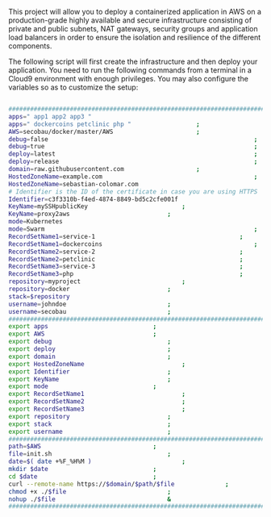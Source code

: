 This project will allow you to deploy a containerized application in AWS on a production-grade highly available and secure infrastructure consisting of private and public subnets, NAT gateways, security groups and application load balancers in order to ensure the isolation and resilience of the different components.

The following script will first create the infrastructure and then deploy your application. You need to run the following commands from a terminal in a Cloud9 environment with enough privileges.
You may also configure the variables so as to customize the setup:

```BASH 

#########################################################################
apps=" app1 app2 app3 "                                                 ;
apps=" dockercoins petclinic php "					;
AWS=secobau/docker/master/AWS						;
debug=false                                                     	;
debug=true                                                     		;
deploy=latest                                                   	;
deploy=release                                                   	;
domain=raw.githubusercontent.com					;
HostedZoneName=example.com                                  	 	;
HostedZoneName=sebastian-colomar.com                                   	;
# Identifier is the ID of the certificate in case you are using HTTPS	#
Identifier=c3f3310b-f4ed-4874-8849-bd5c2cfe001f                         ;
KeyName=mySSHpublicKey							;
KeyName=proxy2aws							;
mode=Kubernetes                                                       	;
mode=Swarm                                                       	;
RecordSetName1=service-1                                   		;
RecordSetName1=dockercoins                                   		;
RecordSetName2=service-2                                   		;
RecordSetName2=petclinic                                   		;
RecordSetName3=service-3                                   		;
RecordSetName3=php                                   			;
repository=myproject							;
repository=docker							;
stack=$repository                                                     	;
username=johndoe							;
username=secobau							;
#########################################################################
export apps								;
export AWS								;
export debug								;
export deploy								;
export domain								;
export HostedZoneName							;
export Identifier							;
export KeyName								;
export mode								;
export RecordSetName1							;
export RecordSetName2							;
export RecordSetName3							;
export repository							;
export stack								;
export username								;
#########################################################################
path=$AWS								;
file=init.sh								;
date=$( date +%F_%H%M )							;
mkdir $date								;
cd $date								;
curl --remote-name https://$domain/$path/$file				;
chmod +x ./$file							;
nohup ./$file								&
#########################################################################


```

